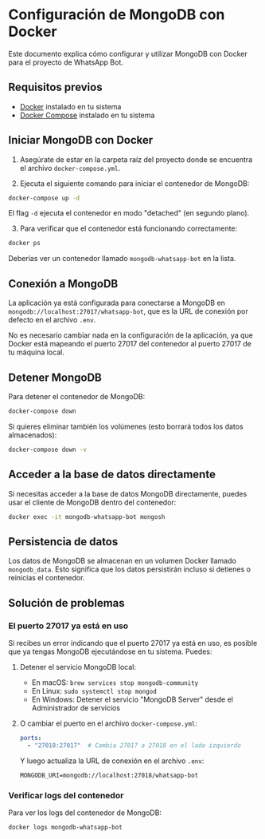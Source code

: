 # Configuración de MongoDB con Docker

Este documento explica cómo configurar y utilizar MongoDB con Docker para el proyecto de WhatsApp Bot.

## Requisitos previos

- [Docker](https://www.docker.com/products/docker-desktop/) instalado en tu sistema
- [Docker Compose](https://docs.docker.com/compose/install/) instalado en tu sistema

## Iniciar MongoDB con Docker

1. Asegúrate de estar en la carpeta raíz del proyecto donde se encuentra el archivo `docker-compose.yml`.

2. Ejecuta el siguiente comando para iniciar el contenedor de MongoDB:

```bash
docker-compose up -d
```

El flag `-d` ejecuta el contenedor en modo "detached" (en segundo plano).

3. Para verificar que el contenedor está funcionando correctamente:

```bash
docker ps
```

Deberías ver un contenedor llamado `mongodb-whatsapp-bot` en la lista.

## Conexión a MongoDB

La aplicación ya está configurada para conectarse a MongoDB en `mongodb://localhost:27017/whatsapp-bot`, que es la URL de conexión por defecto en el archivo `.env`.

No es necesario cambiar nada en la configuración de la aplicación, ya que Docker está mapeando el puerto 27017 del contenedor al puerto 27017 de tu máquina local.

## Detener MongoDB

Para detener el contenedor de MongoDB:

```bash
docker-compose down
```

Si quieres eliminar también los volúmenes (esto borrará todos los datos almacenados):

```bash
docker-compose down -v
```

## Acceder a la base de datos directamente

Si necesitas acceder a la base de datos MongoDB directamente, puedes usar el cliente de MongoDB dentro del contenedor:

```bash
docker exec -it mongodb-whatsapp-bot mongosh
```

## Persistencia de datos

Los datos de MongoDB se almacenan en un volumen Docker llamado `mongodb_data`. Esto significa que los datos persistirán incluso si detienes o reinicias el contenedor.

## Solución de problemas

### El puerto 27017 ya está en uso

Si recibes un error indicando que el puerto 27017 ya está en uso, es posible que ya tengas MongoDB ejecutándose en tu sistema. Puedes:

1. Detener el servicio MongoDB local:
   - En macOS: `brew services stop mongodb-community`
   - En Linux: `sudo systemctl stop mongod`
   - En Windows: Detener el servicio "MongoDB Server" desde el Administrador de servicios

2. O cambiar el puerto en el archivo `docker-compose.yml`:
   ```yaml
   ports:
     - "27018:27017"  # Cambia 27017 a 27018 en el lado izquierdo
   ```
   
   Y luego actualiza la URL de conexión en el archivo `.env`:
   ```
   MONGODB_URI=mongodb://localhost:27018/whatsapp-bot
   ```

### Verificar logs del contenedor

Para ver los logs del contenedor de MongoDB:

```bash
docker logs mongodb-whatsapp-bot
``` 